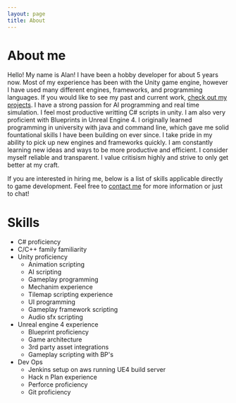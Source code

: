 ```yaml
---
layout: page
title: About
---
```


# About me

Hello! My name is Alan! I have been a hobby developer for about 5 years now. Most of my experience has been with the Unity game engine, however I have used many 
different engines, frameworks, and programming languages.
If you would like to see my past and current work, [check out my projects](https://linkwin.github.io/). I have a strong passion for AI programming and real time 
simulation. I feel most productive writting C# scripts in unity. I am also very proficient with Blueprints in Unreal Engine 4. I originally learned programming
in university with java and command line, which gave me solid fountational skills I have been building on ever since. I take pride in my ability to pick up new
engines and frameworks quickly. I am constantly learning new ideas and ways to be more productive and efficient. I consider myself reliable and transparent. I value
critisism highly and strive to only get better at my craft.

If you are interested in hiring me, below is a list of skills applicable directly to game development. Feel free to [contact me](https://linkwin.github.io/contact) 
for more information or just to chat!

# Skills
* C# proficiency
* C/C++ family familiarity
* Unity proficiency
  * Animation scripting
  * AI scripting
  * Gameplay programming
  * Mechanim experience
  * Tilemap scripting experience
  * UI programming
  * Gameplay framework scripting
  * Audio sfx scripting
* Unreal engine 4 experience
  * Blueprint proficiency
  * Game architecture
  * 3rd party asset integrations
  * Gameplay scripting with BP's
* Dev Ops
  * Jenkins setup on aws running UE4 build server
  * Hack n Plan experience
  * Perforce proficiency
  * Git proficiency

